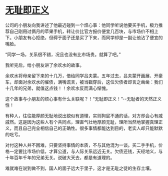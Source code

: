 # [无耻即正义](https://github.com/ajchen01/Gitblog/issues/4)

公司的小朋友向我讲述了他最近碰到一个烦心事：他同学听说他要买手机，极力推荐自己刚用过俩月的苹果手机，转让价比官方报价便宜几百块，与市场价不相上下。小朋友有心拒绝，但碍于面子还是买了下来，而同学却是一副让他沾了便宜的嘴脸。

“同学一场，关系很不错，况且也没有比市场贵。就算了吧。”

我听完后，给小朋友讲了余欢水的故事。

余欢水将母亲留下来的十几万，借给同学吕夫蒙。五年过去，吕夫蒙开画展、开豪车，却面对余欢水的催债，满嘴谎言，被当戳穿后，这位欠债者却言之凿凿：我们十几年的兄弟，就值这点钱！！余欢水反而满心惭愧。

这个故事与小朋友的烦心事有什么关联呢？！“无耻即正义！”--无耻者的天然正义性！

有种人，往往能厚颜无耻地说出貌似有道理，实则狗屁不通的话，对方却会心有戚戚然。这是因为这些人有个共同点，理直气壮地厚颜无耻，理所当然地掌握真理正义，而且自己完全相信自己的正确性。很多事情都能达到目的，老实人却只能默默的吃亏。

对付这种人并不困难，只要坚持事情的本质，不与其他混为一谈。买二手手机，价格一定要比市场价低，才算公道，与人际关系远近无关。欠债还钱，天经地义，与十年百年千年的兄弟无关。说破大天去，都是有道理的。

难就难在说到做不到，国人的面子远大于里子，这才是无耻之徒的生存土壤。